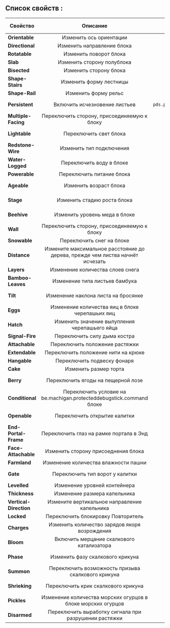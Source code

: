 ## Список свойств :

Свойство | Описание | Разрешение | Пример блока | Пример значения
----|:----:|:----:|----|----
**Orientable** | Изменить ось ориентации |  `pds.property.orientable` | Цепь | _y_
**Directional** | Изменить направление блока | `pds.property.directional` | Ступенька | _north_
**Rotatable** | Изменить поворот блока | `pds.property.rotatable` | Табличка | _south_west_
**Slab** | Изменить сторону полублока | `pds.property.slab` | Полублок | _bottom_
**Bisected** | Изменить сторону блока | `pds.property.bisected` | Ступенька | _bottom_
**Shape-Stairs** | Изменить форму лестницы | `pds.property.shape-stairs` | Лестница | _inner_right_
**Shape-Rail** | Изменить форму рельс | `pds.property.shape-rail` | Рельса | _east_west_
**Persistent** | Включить исчезновение листьев | `pds.property.be.machigan.protecteddebugstick.persistent` | Дубовые Листья | _true_
**Multiple-Facing** | Переключить сторону, присоединяемую к блоку | `pds.property.multiple-facing` | Стеклянная Панель | _true_
**Lightable** | Переключить свет блока | `pds.property.lightable` | Редстоуновый Фонарь | true
**Redstone-Wire** | Изменить тип подключения | `pds.property.redstone-wire` | Редстоуновая пыль | _east facing side_
**Water-Logged** | Переключить воду в блоке | `pds.property.water-logged` | Ступеньки | _true_
**Powerable** | Переключить питание блока | `pds.property.powerable` | Энергорельса | _true_
**Ageable** | Изменить возраст блока | `pds.property.ageable` | Семена Пшеницы | _3_
**Stage** | Изменить стадию роста блока | `pds.property.stage` | Дубовый Саженец | _1_
**Beehive** | Изменить уровень меда в блоке | `pds.property.honey-level` | Пчелиное Гнездо | _3_
**Wall** | Переключить сторону, присоединяемую к блоку | `pds.property.wall` | Кирпичная Ограда | _low_
**Snowable** | Переключить снег на блоке | `pds.property.snowable` | Дёрн | true
**Distance** | Измените максимальное расстояние до дерева, прежде чем листва начнёт исчезать | `pds.property.distance` | Дубовые Листья | _7_
**Layers** | Изменение количества слоев снега | `pds.property.layers` | Снег | _2_
**Bamboo-Leaves** | Изменение типа листьев бамбука | `pds.property.bamboo-leaves` | Бамбук | _small_
**Tilt** | Изменение наклона листа на бросянке | `pds.property.dripleaf` | Большая Бросянка | _partial_
**Eggs** | Изменение количества яиц в блоке черепашьих яиц | `pds.property.eggs` | Черепашье Яйцо | _2_
**Hatch** | Изменить значение вылупления черепашьего яйца | `pds.property.hatch` | Черепашье Яйцо | _1_
**Signal-Fire** | Переключить силу дыма костра | `pds.property.signal-fire` | Костёр | _true_
**Attachable** | Переключить положение растяжки | `pds.property.attachable` | Крюк | _true_
**Extendable** | Переключить положение нити на крюке | `pds.property.extendable` | Нить | _true_
**Hangable** | Переключить подвеску фонаря | `pds.property.hangable` | Фонарь | _true_
**Cake** | Изменить размер торта | `pds.property.cake` | Торт | _2_
**Berry** | Переключить ягоды на пещерной лозе | `pds.property.berry` | Светящиеся Ягоды | _true_
**Conditional** | Переключить условие на be.machigan.protecteddebugstick.command блоке | `pds.property.conditional` | Командный Блок | _true_
**Openable** | Переключить открытие калитки | `pds.property.openable` | Дубовая Калитка | true
**End-Portal-Frame** | Переключить глаз на рамке портала в Энд | `pds.property.end-portal-frame` | Рамка Портала в Энд | _true_
**Face-Attachable** | Изменить сторону присоеднения блока | `pds.property.face-attachable` | Рычаг | _wall_
**Farmland** | Изменение количества влажности пашни | `pds.property.moisture` | Пашня | _2_
**Gate** | Переключить тип ворот у калитки | `pds.property.gate` | Дубовая Калитка | _true_
**Levelled** | Изменение уровней контейнера | `pds.property.levelled` | Компостница | _2_
**Thickness** | Изменение размера капельника | `pds.property.thickness` | Капельник | _tip_merge_
**Vertical-Direction** | Измените вертикальное направление капельника | `pds.property.vertical-direction` | Капельник | _down_
**Locked** | Переключить блокировку Повторитель | `pds.property.locked` | Повторитель | _true_
**Charges** | Изменить количество зарядов якоря возрождения | `pds.property.charges` | Якорь Возрождения | _2_
**Bloom** | Включить мерцание скалкового катализатора | `pds.property.boom` | Скалковый Катализатор | _true_
**Phase** | Изменить фазу скалкового крикуна | `pds.property.phase` | Скалковый Крикун | _active_
**Summon** | Переключить возможность призыва скалкового крикуна | `pds.property.summon` | Скалковый Крикун | _true_
**Shrieking** | Переключить крик скалкового крикуна | `pds.property.shrieking` | Скалковый Крикун | _true_
**Pickles** | Изменение количества морских огурцов в блоке морских огурцов | `pds.property.pickles` | Морской Огурец | _2_
**Disarmed** | Переключить выработку сигнала при разрушении растяжки | `pds.property.disarmed` | Крюк | _true_
